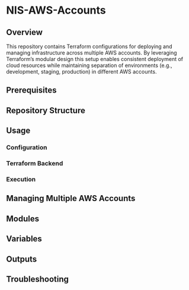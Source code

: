 # NIS-AWS-Accounts

## Overview

This repository contains Terraform configurations for deploying and managing infrastructure across multiple AWS accounts. By leveraging Terraform’s modular design this setup enables consistent deployment of cloud resources while maintaining separation of environments (e.g., development, staging, production) in different AWS accounts.

## Prerequisites

## Repository Structure

## Usage

### Configuration

### Terraform Backend

### Execution

## Managing Multiple AWS Accounts

## Modules

## Variables

## Outputs

## Troubleshooting

